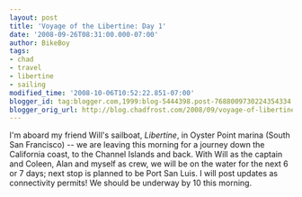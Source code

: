 ```yaml
---
layout: post
title: 'Voyage of the Libertine: Day 1'
date: '2008-09-26T08:31:00.000-07:00'
author: BikeBoy
tags:
- chad
- travel
- libertine
- sailing
modified_time: '2008-10-06T10:52:22.851-07:00'
blogger_id: tag:blogger.com,1999:blog-5444398.post-7688009730224354334
blogger_orig_url: http://blog.chadfrost.com/2008/09/voyage-of-libertine-day-1.html
---
```


I'm aboard my friend Will's sailboat, *Libertine*, in Oyster Point marina 
(South San Francisco) -- we are leaving this morning for a journey down the 
California coast, to the Channel Islands and back. With Will as the captain 
and Coleen, Alan and myself as crew, we will be on the water for the next 6 or 
7 days; next stop is planned to be Port San Luis. I will post updates as 
connectivity permits! We should be underway by 10 this morning. 